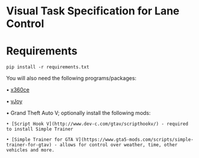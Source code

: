 # Visual Task Specification for Lane Control
# Requirements
```
pip install -r requirements.txt
```

You will also need the following programs/packages:

• [x360ce](https://www.x360ce.com/)

• [vJoy](https://sourceforge.net/projects/vjoystick/)

• Grand Theft Auto V; optionally install the following mods:

    • [Script Hook V](http://www.dev-c.com/gtav/scripthookv/) - required to install Simple Trainer
    
    • [Simple Trainer for GTA V](https://www.gta5-mods.com/scripts/simple-trainer-for-gtav) - allows for control over weather, time, other vehicles and more.